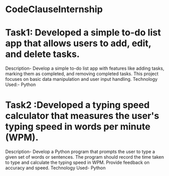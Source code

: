 # CodeClauseInternship
# Task1: Developed a simple to-do list app that allows users to add, edit, and delete tasks. 
Description-
Develop a simple to-do list app with features like adding tasks, marking them as completed, and removing completed tasks. This project focuses on basic data
manipulation and user input handling.
Technology Used:-
Python

# Task2 :Developed a typing speed calculator that measures the user's typing speed in words per minute (WPM).
Description-
Develop a Python program that prompts the user to type a given set of words or sentences. The program should record the time taken to type and calculate the typing speed in WPM. Provide feedback on accuracy and speed.
Technology Used-
Python
